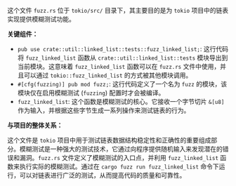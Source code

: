 这个文件 `fuzz.rs` 位于 `tokio/src/` 目录下，其主要目的是为 `tokio` 项目中的链表实现提供模糊测试功能。

**关键组件：**

*   `pub use crate::util::linked_list::tests::fuzz_linked_list;`:  这行代码将 `fuzz_linked_list` 函数从 `crate::util::linked_list::tests` 模块导出到当前模块。这意味着 `fuzz_linked_list` 函数可以在 `fuzz.rs` 文件中使用，并且可以通过 `tokio::fuzz_linked_list` 的方式被其他模块调用。
*   `#[cfg(fuzzing)] pub mod fuzz;`:  这行代码定义了一个名为 `fuzz` 的模块，该模块仅在启用模糊测试 (`fuzzing`) 配置时才会被编译。
*   `fuzz_linked_list`:  这个函数是模糊测试的核心。它接收一个字节切片 `&[u8]` 作为输入，并根据这些字节生成一系列操作来测试链表的行为。

**与项目的整体关系：**

这个文件是 `tokio` 项目中用于测试链表数据结构稳定性和正确性的重要组成部分。模糊测试是一种强大的测试技术，它通过向程序提供随机输入来发现潜在的错误和漏洞。`fuzz.rs` 文件定义了模糊测试的入口点，并利用 `fuzz_linked_list` 函数来执行实际的模糊测试。通过在 `cargo fuzz run fuzz_linked_list` 命令下运行，可以对链表进行广泛的测试，从而提高代码的质量和可靠性。
